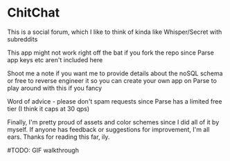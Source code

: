 # ChitChat
This is a social forum, which I like to think of kinda like Whisper/Secret with subreddits

This app might not work right off the bat if you fork the repo since Parse app keys etc aren't included here

Shoot me a note if you want me to provide details about the noSQL schema or free to reverse engineer it so you can
create your own app on Parse to play around with this if you fancy

Word of advice - please don't spam requests since Parse has a limited free tier (I think it caps at 30 qps)

Finally, I'm pretty proud of assets and color schemes since I did all of it by myself. If anyone has feedback or
suggestions for improvement, I'm all ears. Thanks for reading this far, ily.




#TODO: GIF walkthrough
